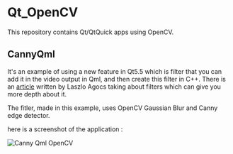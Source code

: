 # Qt_OpenCV

This repository contains Qt/QtQuick apps using OpenCV.

## CannyQml 
It's an example of using a new feature in Qt5.5 which is filter that you can add it in the video output in Qml,
and then create this filter in C++. There is an [article](https://blog.qt.io/blog/2015/03/20/introducing-video-filters-in-qt-multimedia/) 
written by Laszlo Agocs taking about filters which can give you more depth about it.

The fitler, made in this example, uses OpenCV Gaussian Blur and Canny edge detector.

here is a screenshot of the application : 


![Canny Qml OpenCV](https://lh3.googleusercontent.com/NZpVLRjVyZaAawFW5METXhgGxUUzbVjI-0wuY7-rHmpcbLKk_wD0K7wcacupLW8)

